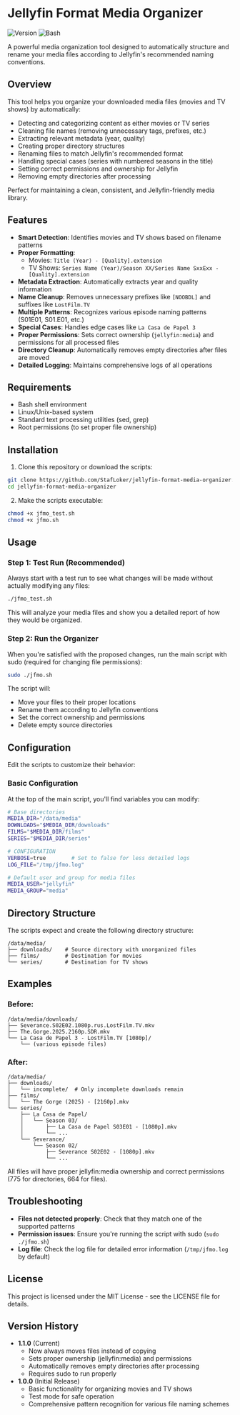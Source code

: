 # Jellyfin Format Media Organizer

![Version](https://img.shields.io/badge/version-1.1.0-blue.svg)
![Bash](https://img.shields.io/badge/language-bash-green.svg)

A powerful media organization tool designed to automatically structure and rename your media files according to Jellyfin's recommended naming conventions.

## Overview

This tool helps you organize your downloaded media files (movies and TV shows) by automatically:

- Detecting and categorizing content as either movies or TV series
- Cleaning file names (removing unnecessary tags, prefixes, etc.)
- Extracting relevant metadata (year, quality)
- Creating proper directory structures
- Renaming files to match Jellyfin's recommended format
- Handling special cases (series with numbered seasons in the title)
- Setting correct permissions and ownership for Jellyfin
- Removing empty directories after processing

Perfect for maintaining a clean, consistent, and Jellyfin-friendly media library.

## Features

- **Smart Detection**: Identifies movies and TV shows based on filename patterns
- **Proper Formatting**:
  - Movies: `Title (Year) - [Quality].extension`
  - TV Shows: `Series Name (Year)/Season XX/Series Name SxxExx - [Quality].extension`
- **Metadata Extraction**: Automatically extracts year and quality information
- **Name Cleanup**: Removes unnecessary prefixes like `[NOOBDL]` and suffixes like `LostFilm.TV`
- **Multiple Patterns**: Recognizes various episode naming patterns (S01E01, S01.E01, etc.)
- **Special Cases**: Handles edge cases like `La Casa de Papel 3`
- **Proper Permissions**: Sets correct ownership (`jellyfin:media`) and permissions for all processed files
- **Directory Cleanup**: Automatically removes empty directories after files are moved
- **Detailed Logging**: Maintains comprehensive logs of all operations

## Requirements

- Bash shell environment
- Linux/Unix-based system
- Standard text processing utilities (sed, grep)
- Root permissions (to set proper file ownership)

## Installation

1. Clone this repository or download the scripts:

```bash
git clone https://github.com/StafLoker/jellyfin-format-media-organizer.git
cd jellyfin-format-media-organizer
```

2. Make the scripts executable:

```bash
chmod +x jfmo_test.sh
chmod +x jfmo.sh
```

## Usage

### Step 1: Test Run (Recommended)

Always start with a test run to see what changes will be made without actually modifying any files:

```bash
./jfmo_test.sh
```

This will analyze your media files and show you a detailed report of how they would be organized.

### Step 2: Run the Organizer

When you're satisfied with the proposed changes, run the main script with sudo (required for changing file permissions):

```bash
sudo ./jfmo.sh
```

The script will:
- Move your files to their proper locations
- Rename them according to Jellyfin conventions
- Set the correct ownership and permissions
- Delete empty source directories

## Configuration

Edit the scripts to customize their behavior:

### Basic Configuration

At the top of the main script, you'll find variables you can modify:

```bash
# Base directories
MEDIA_DIR="/data/media"
DOWNLOADS="$MEDIA_DIR/downloads"
FILMS="$MEDIA_DIR/films"
SERIES="$MEDIA_DIR/series"

# CONFIGURATION
VERBOSE=true        # Set to false for less detailed logs
LOG_FILE="/tmp/jfmo.log"

# Default user and group for media files
MEDIA_USER="jellyfin"
MEDIA_GROUP="media"
```

## Directory Structure

The scripts expect and create the following directory structure:

```
/data/media/
├── downloads/    # Source directory with unorganized files
├── films/        # Destination for movies
└── series/       # Destination for TV shows
```

## Examples

### Before:
```
/data/media/downloads/
├── Severance.S02E02.1080p.rus.LostFilm.TV.mkv
├── The.Gorge.2025.2160p.SDR.mkv
└── La Casa de Papel 3 - LostFilm.TV [1080p]/
    └── (various episode files)
```

### After:
```
/data/media/
├── downloads/
│   └── incomplete/  # Only incomplete downloads remain
├── films/
│   └── The Gorge (2025) - [2160p].mkv
└── series/
    ├── La Casa de Papel/
    │   └── Season 03/
    │       ├── La Casa de Papel S03E01 - [1080p].mkv
    │       └── ...
    └── Severance/
        └── Season 02/
            ├── Severance S02E02 - [1080p].mkv
            └── ...
```

All files will have proper jellyfin:media ownership and correct permissions (775 for directories, 664 for files).

## Troubleshooting

- **Files not detected properly**: Check that they match one of the supported patterns
- **Permission issues**: Ensure you're running the script with sudo (`sudo ./jfmo.sh`)
- **Log file**: Check the log file for detailed error information (`/tmp/jfmo.log` by default)

## License

This project is licensed under the MIT License - see the LICENSE file for details.

## Version History

- **1.1.0** (Current)
  - Now always moves files instead of copying
  - Sets proper ownership (jellyfin:media) and permissions
  - Automatically removes empty directories after processing
  - Requires sudo to run properly
- **1.0.0** (Initial Release)
  - Basic functionality for organizing movies and TV shows
  - Test mode for safe operation
  - Comprehensive pattern recognition for various file naming schemes